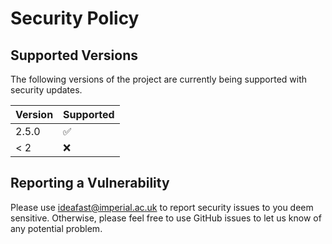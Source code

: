 # Security Policy

## Supported Versions

The following versions of the project are
currently being supported with security updates.

| Version | Supported          |
| ------- | ------------------ |
| 2.5.0   | :white_check_mark: |
| < 2     | :x:                |

## Reporting a Vulnerability

Please use <ideafast@imperial.ac.uk> to report security issues to you deem sensitive.
Otherwise, please feel free to use GitHub issues to let us know of any potential problem.
